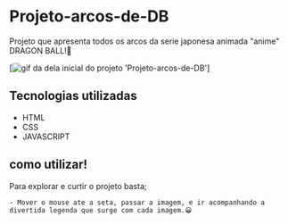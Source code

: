 # Projeto-arcos-de-DB
Projeto que apresenta todos os arcos da serie japonesa animada "anime" DRAGON BALL!🐉

[<img src="./src/imagens/TalaPrj.gif" alt="gif da dela inicial do projeto 'Projeto-arcos-de-DB'">]

## Tecnologias utilizadas
- HTML
- CSS
- JAVASCRIPT
## como utilizar!
Para explorar e curtir o projeto basta;
```
- Mover o mouse ate a seta, passar a imagem, e ir acompanhando a divertida legenda que surge com cada imagem.😀
```